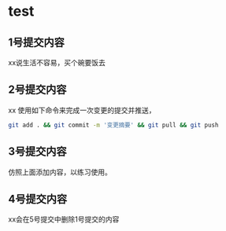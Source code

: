 # test

## 1号提交内容
xx说生活不容易，买个碗要饭去

## 2号提交内容
xx 使用如下命令来完成一次变更的提交并推送，
```bash
git add . && git commit -m '变更摘要' && git pull && git push
```

## 3号提交内容
仿照上面添加内容，以练习使用。

## 4号提交内容
xx会在5号提交中删除1号提交的内容

